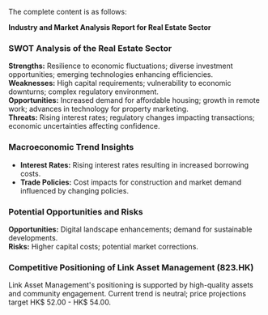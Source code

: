 The complete content is as follows:

**Industry and Market Analysis Report for Real Estate Sector**

### SWOT Analysis of the Real Estate Sector
**Strengths:** Resilience to economic fluctuations; diverse investment opportunities; emerging technologies enhancing efficiencies.  
**Weaknesses:** High capital requirements; vulnerability to economic downturns; complex regulatory environment.  
**Opportunities:** Increased demand for affordable housing; growth in remote work; advances in technology for property marketing.  
**Threats:** Rising interest rates; regulatory changes impacting transactions; economic uncertainties affecting confidence.

### Macroeconomic Trend Insights
- **Interest Rates:** Rising interest rates resulting in increased borrowing costs.
- **Trade Policies:** Cost impacts for construction and market demand influenced by changing policies.

### Potential Opportunities and Risks
**Opportunities:** Digital landscape enhancements; demand for sustainable developments.  
**Risks:** Higher capital costs; potential market corrections.

### Competitive Positioning of Link Asset Management (823.HK)
Link Asset Management's positioning is supported by high-quality assets and community engagement. Current trend is neutral; price projections target HK$ 52.00 - HK$ 54.00.
